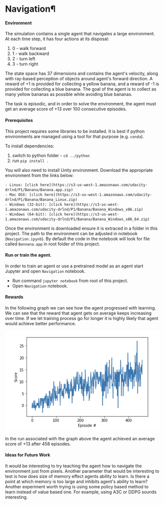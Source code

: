 # Navigation¶

#### Environment

The simulation contains a single agent that navigates a large environment. At each time step, it has four actions at its disposal:

1. 0 - walk forward
1. 1 - walk backward
1. 2 - turn left
1. 3 - turn right

The state space has 37 dimensions and contains the agent's velocity, along with ray-based perception of objects around agent's forward direction. A reward of +1 is provided for collecting a yellow banana, and a reward of -1 is provided for collecting a blue banana. The goal of the agent is to collect as many yellow bananas as possible while avoiding blue bananas.

The task is episodic, and in order to solve the environment, the agent must get an average score of +13 over 100 consecutive episodes.

#### Prerequisites

This project requires some libraries to be installed. It is best if python environments are managed using a tool for that purpose (e.g. `conda`).

To install dependencies:
1. switch to python folder - `cd ../python`
1. run `pip install .`

You will also need to install Unity environment. Download the appropriate environment from the links below:

    - Linux: [click here](https://s3-us-west-1.amazonaws.com/udacity-drlnd/P1/Banana/Banana.app.zip)
    - Mac OSX: [click here](https://s3-us-west-1.amazonaws.com/udacity-drlnd/P1/Banana/Banana_Linux.zip)
    - Windows (32-bit): [click here](https://s3-us-west-1.amazonaws.com/udacity-drlnd/P1/Banana/Banana_Windows_x86.zip)
    - Windows (64-bit): [click here](https://s3-us-west-1.amazonaws.com/udacity-drlnd/P1/Banana/Banana_Windows_x86_64.zip)

Once the environment is downloaded ensure it is extraced in a folder in this project. The path to the environment can be adjusted in notebook (`Navigation.ipynb`). By default the code in the notebook will look for file called `Bannana.app` in root folder of this project.

#### Run or train the agent.

In order to train an agent or use a pretrained model as an agent start Jupyter and open `Navigation` notebook.

* Run command `jupyter notebook` from root of this project.
* Open `Navigation` notebook.

#### Rewards

In the following graph we can see how the agent progressed with learning. We can see that the reward that agent gets on average keeps increasing over time. If we let training process go for longer it is highly likely that agent would achieve better performance.

![Plot of rewards](images/rewards.png)

In the run associated with the graph above the agent achieved an average score of +13 after 458 episodes.

#### Ideas for Future Work

It would be interesting to try teaching the agent how to navigate the environment just from pixels. Another parameter that would be interesting to test is how does size of memory effect agents ability to learn. Is there a point at which memory is too large and inhibits agent's ability to learn? Another experiment worth trying is using some policy based method to learn instead of value based one. For example, using A3C or DDPG sounds interesting.